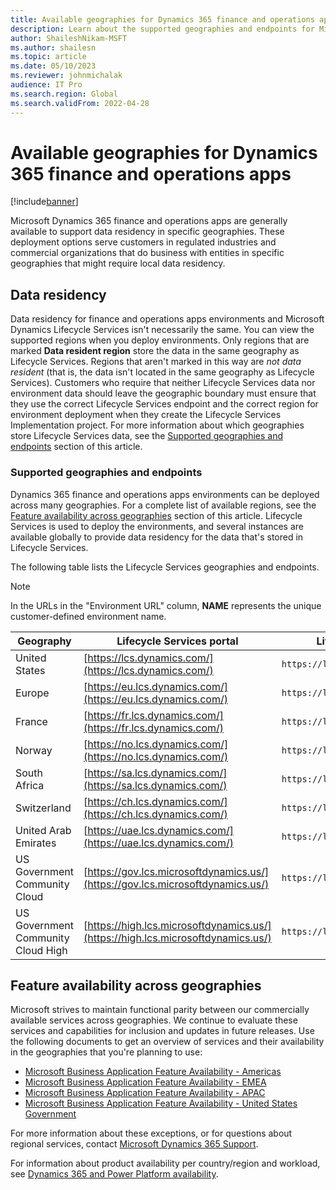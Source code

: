 ```yaml
---
title: Available geographies for Dynamics 365 finance and operations apps
description: Learn about the supported geographies and endpoints for Microsoft Dynamics 365 finance and operations apps, including an overview of data residency.
author: ShaileshNikam-MSFT
ms.author: shailesn
ms.topic: article
ms.date: 05/10/2023
ms.reviewer: johnmichalak
audience: IT Pro
ms.search.region: Global
ms.search.validFrom: 2022-04-28
---
```


# Available geographies for Dynamics 365 finance and operations apps

[!include[banner](../includes/banner.md)]

Microsoft Dynamics 365 finance and operations apps are generally available to support data residency in specific geographies. These deployment options serve customers in regulated industries and commercial organizations that do business with entities in specific geographies that might require local data residency.

## Data residency

Data residency for finance and operations apps environments and Microsoft Dynamics Lifecycle Services isn't necessarily the same. You can view the supported regions when you deploy environments. Only regions that are marked **Data resident region** store the data in the same geography as Lifecycle Services. Regions that aren't marked in this way are *not data resident* (that is, the data isn't located in the same geography as Lifecycle Services). Customers who require that neither Lifecycle Services data nor environment data should leave the geographic boundary must ensure that they use the correct Lifecycle Services endpoint and the correct region for environment deployment when they create the Lifecycle Services Implementation project. For more information about which geographies store Lifecycle Services data, see the [Supported geographies and endpoints](#supported-geographies-and-endpoints) section of this article.

### Supported geographies and endpoints

Dynamics 365 finance and operations apps environments can be deployed across many geographies. For a complete list of available regions, see the [Feature availability across geographies](#feature-availability-across-geographies) section of this article. Lifecycle Services is used to deploy the environments, and several instances are available globally to provide data residency for the data that's stored in Lifecycle Services.

The following table lists the Lifecycle Services geographies and endpoints.

> [!NOTE]
> In the URLs in the "Environment URL" column, **NAME** represents the unique customer-defined environment name.

| Geography | Lifecycle Services portal | Lifecycle Services API endpoint | Environment URL |
|-----------|--------------|------------------|----------------------|
| United States | [https://lcs.dynamics.com/](https://lcs.dynamics.com/) | `https://lcsapi.lcs.dynamics.com` | `https://NAME.operations.dynamics.com/` |
| Europe | [https://eu.lcs.dynamics.com/](https://eu.lcs.dynamics.com/) | `https://lcsapi.eu.lcs.dynamics.com` | `https://NAME.operations.eu.dynamics.com/` |
| France | [https://fr.lcs.dynamics.com/](https://fr.lcs.dynamics.com/) | `https://lcsapi.fr.lcs.dynamics.com` | `https://NAME.operations.fr.dynamics.com/` |
| Norway | [https://no.lcs.dynamics.com/](https://no.lcs.dynamics.com/) | `https://lcsapi.no.lcs.dynamics.com` | `https://NAME.operations.no.dynamics.com/` |
| South Africa | [https://sa.lcs.dynamics.com/](https://sa.lcs.dynamics.com/) | `https://lcsapi.sa.lcs.dynamics.com` | `https://NAME.operations.sa.dynamics.com/` |
| Switzerland | [https://ch.lcs.dynamics.com/](https://ch.lcs.dynamics.com/) | `https://lcsapi.ch.lcs.dynamics.com` | `https://NAME.operations.ch.dynamics.com/` |
| United Arab Emirates | [https://uae.lcs.dynamics.com/](https://uae.lcs.dynamics.com/) | `https://lcsapi.uae.lcs.dynamics.com` | `https://NAME.operations.uae.dynamics.com/` |
| US Government Community Cloud | [https://gov.lcs.microsoftdynamics.us/](https://gov.lcs.microsoftdynamics.us/) | `https://lcsapi.gov.lcs.microsoftdynamics.us` | `https://NAME.operations.gov.microsoftdynamics.us/` |
| US Government Community Cloud High | [https://high.lcs.microsoftdynamics.us/](https://high.lcs.microsoftdynamics.us/) | `https://lcsapi.high.lcs.microsoftdynamics.us` | `https://NAME.operations.high.microsoftdynamics.us/` |

## Feature availability across geographies

Microsoft strives to maintain functional parity between our commercially available services across geographies. We continue to evaluate these services and capabilities for inclusion and updates in future releases. Use the following documents to get an overview of services and their availability in the geographies that you're planning to use:

* [Microsoft Business Application Feature Availability - Americas](https://aka.ms/bapfunctionalparityamericas)
* [Microsoft Business Application Feature Availability - EMEA](https://aka.ms/bapfunctionalparityemea)
* [Microsoft Business Application Feature Availability - APAC](https://aka.ms/bapfunctionalparityapac)
* [Microsoft Business Application Feature Availability - United States Government](https://aka.ms/BAPFunctionalParity)

For more information about these exceptions, or for questions about regional services, contact [Microsoft Dynamics 365 Support](https://dynamics.microsoft.com/support/).

For information about product availability per country/region and workload, see [Dynamics 365 and Power Platform availability](https://dynamics.microsoft.com/availability-reports/).
